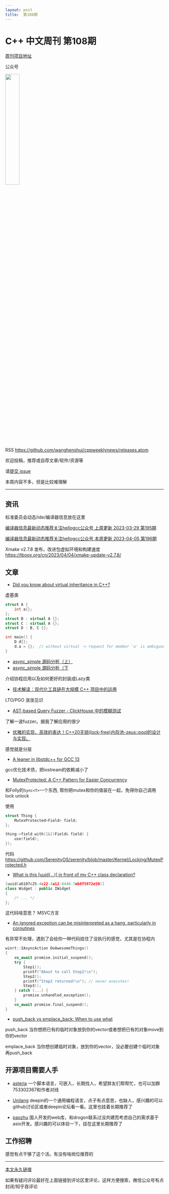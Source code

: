 ```yaml
---
layout: post
title:  第108期
---
```

# C++ 中文周刊 第108期


[周刊项目地址](https://github.com/wanghenshui/cppweeklynews)

公众号

<img src="https://wanghenshui.github.io/cppweeklynews/assets/code.png" alt=""  width="30%">



RSS https://github.com/wanghenshui/cppweeklynews/releases.atom

欢迎投稿，推荐或自荐文章/软件/资源等

请[提交 issue](https://github.com/wanghenshui/cppweeklynews/issues)


本周内容不多，但是比较难理解

---

## 资讯

标准委员会动态/ide/编译器信息放在这里

[编译器信息最新动态推荐关注hellogcc公众号 上周更新  2023-03-29 第195期 ](https://mp.weixin.qq.com/s/bR6RHuci8kHV9BmgS6iirQ)

[编译器信息最新动态推荐关注hellogcc公众号 本周更新  2023-04-05 第196期 ](https://mp.weixin.qq.com/s/YJOV5FZctw8lMXLy7nbQ0Q)

Xmake v2.7.8 发布，改进包虚拟环境和构建速度 https://tboox.org/cn/2023/04/04/xmake-update-v2.7.8/

## 文章

- [Did you know about virtual inheritance in C++?](https://github.com/QuantlabFinancial/cpp_tip_of_the_week/blob/master/tips/324.md)

虚基类

```cpp
struct A {
    int a{};
};
struct B : virtual A {};
struct C : virtual A {};
struct D : B, C {};

int main() {
    D d{};
    d.a = {};  // without virtual -> request for member 'a' is ambiguous
}
```

- [async_simple 源码分析（上）](https://zhuanlan.zhihu.com/p/619684326)
- [async_simple 源码分析（下](https://zhuanlan.zhihu.com/p/619998880)

介绍协程应用以及如何更好的封装成Lazy类

- [技术解读：现代化工具链在大规模 C++ 项目中的运用](https://zhuanlan.zhihu.com/p/576721597)

LTO/PGO  涨涨见识

- [AST-based Query Fuzzer - ClickHouse 中的模糊测试](https://zhuanlan.zhihu.com/p/618864383)

了解一波fuzzer。据我了解应用的很少

- [优雅的实现，高效的表达！C++20无锁(lock-free)内存池-zeus::pool的设计与实现。](https://zhuanlan.zhihu.com/p/619121120)

感觉就是分层

- [A leaner <iostream> in libstdc++ for GCC 13](https://developers.redhat.com/articles/2023/04/03/leaner-libstdc-gcc-13)

gcc优化技术债，把iostream的依赖减小了

- [MutexProtected: A C++ Pattern for Easier Concurrency](https://awesomekling.github.io/MutexProtected-A-C++-Pattern-for-Easier-Concurrency/)

和Folly的`Sync<T>`一个东西, 帮你把mutex和你的值装在一起，免得你自己调用lock unlock

使用

```cpp
struct Thing {
    MutexProtected<Field> field;
};

thing->field.with([&](Field& field) {
    use(field);
});

```

代码 https://github.com/SerenityOS/serenity/blob/master/Kernel/Locking/MutexProtected.h

- [What is this [uuid(…)] in front of my C++ class declaration?](https://devblogs.microsoft.com/oldnewthing/20230331-00/?p=107998)

```cpp
[uuid(a6107c25-4c22-4a12-8440-7eb8f5972e50)]
class Widget : public IWidget
{
    /* ... */
};

```

这代码啥意思？ MSVC方言

- [An ignored exception can be misinterpreted as a hang, particularly in coroutines](https://devblogs.microsoft.com/oldnewthing/20230406-00/?p=108023)

有异常不处理，遇到了会给你一种代码挂住了没执行的感觉，尤其是在协程内

```cpp
winrt::IAsyncAction DoAwesomeThings()
{
    co_await promise.initial_suspend();
    try {
        Step1();
        printf("About to call Step2!\n");
        Step2();
        printf("Step2 returned!\n"); // never executes!
        Step3();
    } catch (...) {
        promise.unhandled_exception();
    }
    co_await promise.final_suspend();
}
```

- [push_back vs emplace_back: When to use what](https://andreasfertig.blog/2023/04/push_back-vs-emplace_back-when-to-use-what/)

push_back 当你想把已有的临时对象放到你的vector或者想把已有的对象move到你的vector

emplace_back 当你想创建临时对象，放到你的vector，没必要创建个临时对象再push_back



## 开源项目需要人手

- [asteria](https://github.com/lhmouse/asteria) 一个脚本语言，可嵌入，长期找人，希望胖友们帮帮忙，也可以加群753302367和作者对线

- [Unilang](https://github.com/linuxdeepin/unilang) deepin的一个通用编程语言，点子有点意思，也缺人，感兴趣的可以github讨论区或者deepin论坛看一看。这里也挂着长期推荐了
- [paozhu](https://github.com/hggq/paozhu) 国人开发的web库，和drogon联系过没共建而考虑自己的需求基于asio开发。感兴趣的可以体验一下，挂在这里长期推荐了


## 工作招聘

感觉有点干够了这个活。有没有啥岗位推荐的


---



[本文永久链接](https://wanghenshui.github.io/cppweeklynews/posts/108.html)

如果有疑问评论最好在上面链接到评论区里评论，这样方便搜索，微信公众号有点封闭/知乎吞评论
